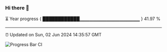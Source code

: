 ### Hi there 👋

⏳ Year progress { ████████████▁▁▁▁▁▁▁▁▁▁▁▁▁▁▁▁▁▁ } 41.97 %

---

⏰ Updated on Sun, 02 Jun 2024 14:35:57 GMT

![Progress Bar CI](https://github.com/IshwaranRudhara/GIT-ACTION/workflows/Progress%20Bar%20CI/badge.svg)
